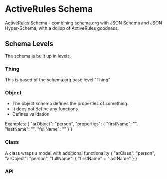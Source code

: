 ActiveRules Schema
==================

ActiveRules Schema - combining schema.org with JSON Schema and JSON Hyper-Schema, with a dollop of ActiveRules goodness.

Schema Levels
-------------
The schema is built up in levels.

### Thing
This is based of the schema.org base level "Thing"

### Object
* The object schema defines the properties of something.
* It does not define any functions
* Defines validation

Examples:
{ "arObject": "person",
  "properties": {
    "firstName": "".
    "lastName": "",
    "fullName": ""
  }
}


### Class
A class wraps a model with additional functionality
{
  "arClass": "person",
  "arObject": "person",
  "fullName": { "firstName" + "lastName"  }
}

### API






